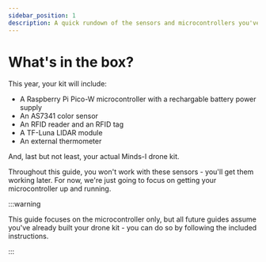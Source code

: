 ```yaml
---
sidebar_position: 1
description: A quick rundown of the sensors and microcontrollers you've recieved in your kit.
---
```


# What's in the box?

This year, your kit will include:

- A Raspberry Pi Pico-W microcontroller with a rechargable battery power supply
- An AS7341 color sensor
- An RFID reader and an RFID tag
- A TF-Luna LIDAR module
- An external thermometer

And, last but not least, your actual Minds-I drone kit.

Throughout this guide, you won't work with these sensors - you'll get them working later. For now, we're just going to focus on getting your microcontroller up and running.

:::warning

This guide focuses on the microcontroller only, but all future guides assume you've already built your drone kit - you can do so by following the included instructions.

:::
